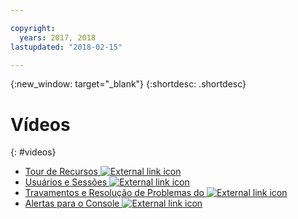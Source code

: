 ```yaml
---

copyright:
  years: 2017, 2018
lastupdated: "2018-02-15"

---
```


{:new_window: target="_blank"}
{:shortdesc: .shortdesc}


# Vídeos
{: #videos}

* <a href="https://www.youtube.com/watch?v=I8lzyIgKnN4" target="_blank"> Tour de Recursos <img src="../../icons/launch-glyph.svg" alt="External link icon"></a>
* <a href="https://www.youtube.com/watch?v=Grbppwe0o8E" target="_blank"> Usuários e Sessões <img src="../../icons/launch-glyph.svg" alt="External link icon"></a>
* <a href="https://www.youtube.com/watch?v=Hr_3fJ8Quck" target="_blank"> Travamentos e Resolução de Problemas do <img src="../../icons/launch-glyph.svg" alt="External link icon"></a>
* <a href="https://www.youtube.com/watch?v=G7S7RkCdkoM" target="_blank"> Alertas para o Console <img src="../../icons/launch-glyph.svg" alt="External link icon"></a>


